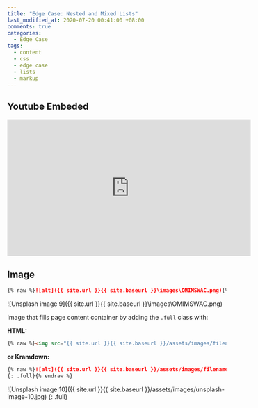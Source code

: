 ```yaml
---
title: "Edge Case: Nested and Mixed Lists"
last_modified_at: 2020-07-20 00:41:00 +08:00
comments: true
categories:
  - Edge Case
tags:
  - content
  - css
  - edge case
  - lists
  - markup
---
```


## Youtube Embeded
<iframe width="560" height="315" src="https://www.youtube.com/embed/IrlEdluxIOA" frameborder="0" allow="accelerometer; autoplay; encrypted-media; gyroscope; picture-in-picture" allowfullscreen></iframe>

## Image
```markdown
{% raw %}![alt]({{ site.url }}{{ site.baseurl }}\images\OMIMSWAC.png){% endraw %}
```

![Unsplash image 9]({{ site.url }}{{ site.baseurl }}\images\OMIMSWAC.png)

Image that fills page content container by adding the `.full` class with:

**HTML:**

```html
{% raw %}<img src="{{ site.url }}{{ site.baseurl }}/assets/images/filename.jpg" alt="" class="full">{% endraw %}
```

**or Kramdown:**

```markdown
{% raw %}![alt]({{ site.url }}{{ site.baseurl }}/assets/images/filename.jpg)
{: .full}{% endraw %}
```

![Unsplash image 10]({{ site.url }}{{ site.baseurl }}/assets/images/unsplash-image-10.jpg)
{: .full}
